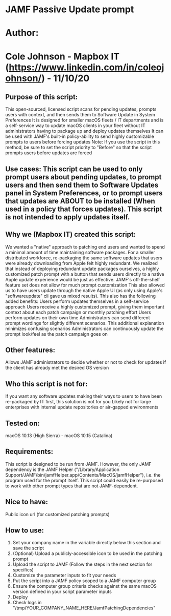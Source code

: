 # JAMF Passive Update prompt

# Author:
# Cole Johnson - Mapbox IT (https://www.linkedin.com/in/coleojohnson/) - 11/10/20

## Purpose of this script:
This open-sourced, licensed script scans for pending updates, prompts users with context, and then sends them to Software Update in System Preferences
It is designed for smaller macOS fleets / IT departments and is a self-service way to update macOS clients in your fleet without IT administrators having to package up and deploy updates themselves
It can be used with JAMF's built-in policy-ability to send highly customizable prompts to users before forcing updates
Note: If you use the script in this method, be sure to set the script priority to "Before" so that the script prompts users before updates are forced

## Use cases: This script can be used to only prompt users about pending updates, to prompt users and then send them to Software Updates panel in System Preferences, or to prompt users that updates are ABOUT to be installed (When used in a policy that forces updates). This script is not intended to apply updates itself.

## Why we (Mapbox IT) created this script:
We wanted a "native" approach to patching end users and wanted to spend a minimal amount of time maintaining software packages.
For a smaller distributed workforce, re-packaging the same software updates that users were already downloading from Apple felt highly redundant.
We realized that instead of deploying redundant update packages ourselves, a highly customized patch prompt with a button that sends users directly to a native Apple update experience would be just as effective. JAMF's off-the-shelf feature set does not allow for much prompt customization
This also allowed us to have users update through the native Apple UI (as only using Apple's "softwareupdate" cli gave us mixed results).
This also has the following added benefits:
Users perform updates themselves in a self-service approach
Users receive a highly customized prompt, giving them important context about each patch campaign or monthly patching effort
Users perform updates on their own time
Administrators can send different prompt wordings for slightly different scenarios. This additional explanation minimizes confusing scenarios
Administrators can continuously update the prompt look/feel as the patch campaign goes on

## Other features:
Allows JAMF administrators to decide whether or not to check for updates if the client has already met the desired OS version


## Who this script is not for:
If you want any software updates making their ways to users to have been re-packaged by IT first, this solution is not for you
Likely not for large enterprises with internal update repositories or air-gapped environments

## Tested on:
macOS 10.13 (High Sierra) - macOS 10.15 (Catalina)

## Requirements:
This script is designed to be run from JAMF. However, the only JAMF dependency is the JAMF Helper ("/Library/Application Support/JAMF/bin/jamfHelper.app/Contents/MacOS/jamfHelper"), i.e. the program used for the prompt itself. This script could easily be re-purposed to work with other prompt types that are not JAMF-dependent.

## Nice to have:
Public icon url (for customized patching prompts)


## How to use:
1. Set your company name in the variable directly below this section and save the script
2. (Optional) Upload a publicly-accessible icon to be used in the patching prompt
3. Upload the script to JAMF (Follow the steps in the next section for specifics)
4. Customize the parameter inputs to fit your needs
5. Put the script into a JAMF policy scoped to a JAMF computer group
6. Ensure the computer group criteria checks against the same macOS version defined in your script parameter inputs
7. Deploy
8. Check logs in "/tmp/YOUR_COMPANY_NAME_HERE/JamfPatchingDependencies"
